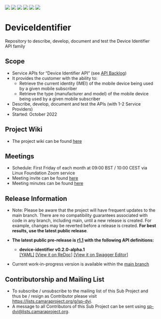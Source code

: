 <a href="https://github.com/camaraproject/DeviceIdentifier/commits/" title="Last Commit"><img src="https://img.shields.io/github/last-commit/camaraproject/DeviceIdentifier?style=plastic"></a>
<a href="https://github.com/camaraproject/DeviceIdentifier/issues" title="Open Issues"><img src="https://img.shields.io/github/issues/camaraproject/DeviceIdentifier?style=plastic"></a>
<a href="https://github.com/camaraproject/DeviceIdentifier/pulls" title="Open Pull Requests"><img src="https://img.shields.io/github/issues-pr/camaraproject/DeviceIdentifier?style=plastic"></a>
<a href="https://github.com/camaraproject/DeviceIdentifier/graphs/contributors" title="Contributors"><img src="https://img.shields.io/github/contributors/camaraproject/DeviceIdentifier?style=plastic"></a>
<a href="https://github.com/camaraproject/DeviceIdentifier" title="Repo Size"><img src="https://img.shields.io/github/repo-size/camaraproject/DeviceIdentifier?style=plastic"></a>
<a href="https://github.com/camaraproject/DeviceIdentifier/blob/main/LICENSE" title="License"><img src="https://img.shields.io/badge/License-Apache%202.0-green.svg?style=plastic"></a>

# DeviceIdentifier
Repository to describe, develop, document and test the Device Identifier API family

## Scope
* Service APIs for “Device Identifier API” (see [API Backlog](https://github.com/camaraproject/APIBacklog/blob/main/documentation/APIbacklog.md))
* It provides the customer with the ability to:
  * Retrieve the current identity (IMEI) of the mobile device being used by a given mobile subscriber
  * Retrieve the type (manufacturer and model) of the mobile device being used by a given mobile subscriber
* Describe, develop, document and test the APIs (with 1-2 Service Providers)  
* Started: October 2022

## Project Wiki
* The project wiki can be found [here](https://lf-camaraproject.atlassian.net/wiki/spaces/CAM/pages/14561907/DeviceIdentifier)

## Meetings
* Schedule: First Friday of each month at 09:00 BST / 10:00 CEST via Linux Foundation Zoom service
 * Meeting invite can be found [here](https://github.com/camaraproject/DeviceIdentifier/blob/main/documentation/MeetingMinutes/CAMARA%20Device%20Identifier%20Monthly%20Meeting.ics)
 * Meeting minutes can be found [here](https://lf-camaraproject.atlassian.net/wiki/spaces/CAM/pages/14564298/DeviceIdentifier+Meeting+Minutes)

## Release Information

* Note: Please be aware that the project will have frequent updates to the main branch. There are no compatibility guarantees associated with code in any branch, including main, until a new release is created. For example, changes may be reverted before a release is created. **For best results, use the latest public release**.

* **The latest public pre-release is [r1.1](https://github.com/camaraproject/DeviceIdentifier/tree/r1.1) with the following API definitions:**

  * **device-identifier v0.2.0-alpha.1**  
  [[YAML]](https://github.com/camaraproject/DeviceIdentifier/blob/r1.1/code/API_definitions/device-identifier.yaml)
  [[View it on ReDoc]](https://redocly.github.io/redoc/?url=https://raw.githubusercontent.com/camaraproject/DeviceIdentifier/r1.1/code/API_definitions/device-identifier.yaml&nocors)
  [[View it on Swagger Editor]](https://editor.swagger.io/?url=https://raw.githubusercontent.com/camaraproject/DeviceIdentifier/r1.1/code/API_definitions/device-identifier.yaml)

- Current work-in-progress version is available within the [main branch](https://github.com/camaraproject/DeviceIdentifier)

## Contributorship and Mailing List
* To subscribe / unsubscribe to the mailing list of this Sub Project and thus be / resign as Contributor please visit <https://lists.camaraproject.org/g/sp-dvi>.
* A message to all Contributors of this Sub Project can be sent using <sp-dvi@lists.camaraproject.org>.
